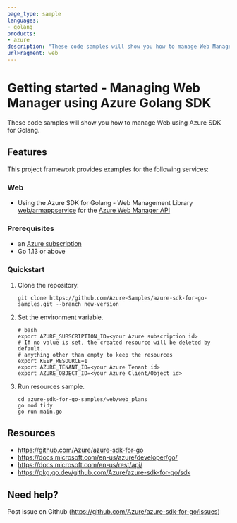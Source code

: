 ```yaml
---
page_type: sample
languages:
- golang
products:
- azure
description: "These code samples will show you how to manage Web Manager using Azure SDK for Golang."
urlFragment: web
---
```


# Getting started - Managing Web Manager using Azure Golang SDK

These code samples will show you how to manage Web using Azure SDK for Golang.

## Features

This project framework provides examples for the following services:

### Web
* Using the Azure SDK for Golang - Web Management Library [web/armappservice](https://pkg.go.dev/github.com/Azure/azure-sdk-for-go/sdk/resourcemanager/web/armappservice) for the [Azure Web Manager API](https://docs.microsoft.com/en-us/rest/api/web-apps/)

### Prerequisites
* an [Azure subscription](https://azure.microsoft.com)
* Go 1.13 or above

### Quickstart

1. Clone the repository.

    ```
    git clone https://github.com/Azure-Samples/azure-sdk-for-go-samples.git --branch new-version
    ```
   
2. Set the environment variable.

   ```
   # bash
   export AZURE_SUBSCRIPTION_ID=<your Azure subscription id> 
   # If no value is set, the created resource will be deleted by default.
   # anything other than empty to keep the resources
   export KEEP_RESOURCE=1 
   export AZURE_TENANT_ID=<your Azure Tenant id>          
   export AZURE_OBJECT_ID=<your Azure Client/Object id> 
   ```

3. Run resources sample.

    ```
    cd azure-sdk-for-go-samples/web/web_plans
    go mod tidy
    go run main.go
    ```
   
## Resources

- https://github.com/Azure/azure-sdk-for-go
- https://docs.microsoft.com/en-us/azure/developer/go/
- https://docs.microsoft.com/en-us/rest/api/
- https://pkg.go.dev/github.com/Azure/azure-sdk-for-go/sdk

## Need help?

Post issue on Github (https://github.com/Azure/azure-sdk-for-go/issues)
